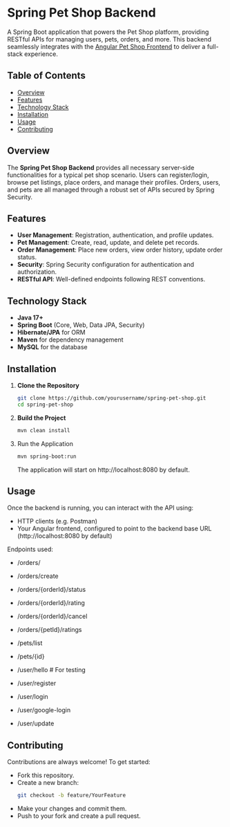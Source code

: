 # Spring Pet Shop Backend

A Spring Boot application that powers the Pet Shop platform, providing RESTful APIs for managing users, pets, orders, and more. This backend seamlessly integrates with the [Angular Pet Shop Frontend](https://github.com/Vojinovic-M/angular-pet-shop) to deliver a full-stack experience.

## Table of Contents

- [Overview](#overview)
- [Features](#features)
- [Technology Stack](#technology-stack)
- [Installation](#installation)
- [Usage](#usage)
- [Contributing](#contributing)

## Overview

The **Spring Pet Shop Backend** provides all necessary server-side functionalities for a typical pet shop scenario. Users can register/login, browse pet listings, place orders, and manage their profiles. Orders, users, and pets are all managed through a robust set of APIs secured by Spring Security.

## Features

- **User Management**: Registration, authentication, and profile updates.
- **Pet Management**: Create, read, update, and delete pet records.
- **Order Management**: Place new orders, view order history, update order status.
- **Security**: Spring Security configuration for authentication and authorization.
- **RESTful API**: Well-defined endpoints following REST conventions.

## Technology Stack

- **Java 17+**  
- **Spring Boot** (Core, Web, Data JPA, Security)
- **Hibernate/JPA** for ORM
- **Maven** for dependency management
- **MySQL** for the database

## Installation

1. **Clone the Repository**  
   ```bash
   git clone https://github.com/yourusername/spring-pet-shop.git
   cd spring-pet-shop
   ```
2. **Build the Project**
   ```bash
   mvn clean install
   ```
3. Run the Application
   ```bash
   mvn spring-boot:run
   ```
   The application will start on http://localhost:8080 by default.

## Usage

Once the backend is running, you can interact with the API using:
- HTTP clients (e.g. Postman)
- Your Angular frontend, configured to point to the backend base URL (http://localhost:8080 by default)

Endpoints used:
- /orders/
- /orders/create
- /orders/{orderId}/status
- /orders/{orderId}/rating
- /orders/{orderId}/cancel
- /orders/{petId}/ratings

- /pets/list
- /pets/{id}

- /user/hello # For testing
- /user/register
- /user/login
- /user/google-login
- /user/update

## Contributing

Contributions are always welcome! To get started:

- Fork this repository.
- Create a new branch:
  ```bash
  git checkout -b feature/YourFeature
- Make your changes and commit them.
- Push to your fork and create a pull request.
